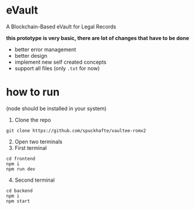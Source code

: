 # eVault
A Blockchain-Based eVault for Legal Records

**this prototype is very basic, there are lot of changes that have to be done**
 - better error management
 - better design
 - implement new self created concepts
 - support all files (only `.txt` for now)

# how to run
(node should be installed in your system)
1. Clone the repo
```
git clone https://github.com/spuckhafte/vaultee-romx2
```
2. Open two terminals
3. First terminal
```
cd frontend
npm i
npm run dev
```
4. Second terminal
```
cd backend
npm i
npm start
```
